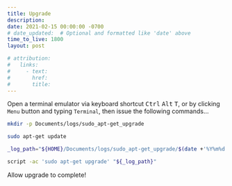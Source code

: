 ```yaml
---
title: Upgrade
description: 
date: 2021-02-15 00:00:00 -0700
# date_updated:  # Optional and formatted like 'date' above
time_to_live: 1800
layout: post

# attribution:
#   links:
#     - text:
#       href:
#       title:
---
```




Open a terminal emulator via keyboard shortcut <kbd>Ctrl</kbd> <kbd>Alt</kbd> <kbd>T</kbd>, or by clicking `Menu` button and typing `Terminal`, then issue the following commands...


```Bash
mkdir -p Documents/logs/sudo_apt-get_upgrade

sudo apt-get update

_log_path="${HOME}/Documents/logs/sudo_apt-get_upgrade/$(date +'%Y%m%d').script"

script -ac 'sudo apt-get upgrade' "${_log_path}"
```


Allow upgrade to complete!

